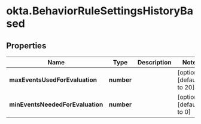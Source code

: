 # okta.BehaviorRuleSettingsHistoryBased

## Properties

Name | Type | Description | Notes
------------ | ------------- | ------------- | -------------
**maxEventsUsedForEvaluation** | **number** |  | [optional] [default to 20]
**minEventsNeededForEvaluation** | **number** |  | [optional] [default to 0]

